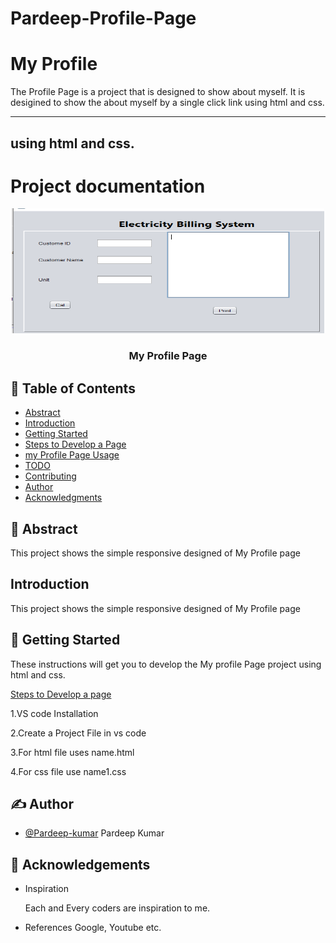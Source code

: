 # Pardeep-Profile-Page
# My Profile
The Profile Page is a project that is designed to show about myself. It is desigined to show the about myself by a single click link using html and css.

-------------------------------------------------------------------------------------------------------------------------------------------------------------------
using html and css.
---------------------------------
# Project documentation
<p align="center">
  <a href="" rel="noopener">
 <img width=500px height=200px src="https://github.com/Pardeep2842/Electricity-Billing-System/blob/main/Screenshot%20(13).png" alt="Project logo"></a>
</p>


<h3 align="center">My Profile Page</h3>


## 📝 Table of Contents
- [Abstract](#abstract)
- [Introduction](#introduction)
- [Getting Started](#getting_started)
- [Steps to Develop a Page](#steps_to_develop_a_page)
- [my Profile Page Usage](#usage)
- [TODO](../TODO.md)
- [Contributing](../CONTRIBUTING.md)
- [Author](#author)
- [Acknowledgments](#acknowledgement)

## 🧐 Abstract <a name = "abstract"></a>
This project shows the simple responsive designed of My Profile page

## Introduction <a name = "introduction"></a>
This project shows the simple responsive designed of My Profile page



## 🏁 Getting Started <a name = "getting_started"></a>
These instructions will get you to develop the My profile Page project using html and css. 

[Steps to Develop a page](#steps_to_develop_a_page) 

1.VS code Installation

2.Create a Project File in vs code

3.For html file uses name.html

4.For css file use name1.css


## ✍️ Author <a name = "author"></a>
- [@Pardeep-kumar](https://github.com/Pardeep2842/Electricity-Billing-System.git) Pardeep Kumar

## 🎉 Acknowledgements <a name = "acknowledgement"></a>
- Inspiration

    Each and Every coders are inspiration to me. 
- References 
    Google,
    Youtube etc.

